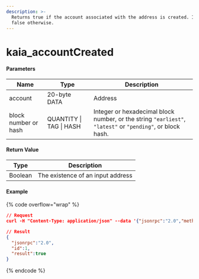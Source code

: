 ```yaml
---
description: >-
  Returns true if the account associated with the address is created. It returns
  false otherwise.
---
```


# kaia\_accountCreated

#### **Parameters**

| Name                 | Type                    | Description                                                                                                |
| -------------------- | ----------------------- | ---------------------------------------------------------------------------------------------------------- |
| account              | 20-byte DATA            | Address                                                                                                    |
| block number or hash | QUANTITY \| TAG \| HASH | Integer or hexadecimal block number, or the string `"earliest"`, `"latest"` or `"pending"`, or block hash. |

#### **Return Value**

| Type    | Description                       |
| ------- | --------------------------------- |
| Boolean | The existence of an input address |

#### Example

{% code overflow="wrap" %}
```json
// Request
curl -H "Content-Type: application/json" --data '{"jsonrpc":"2.0","method":"kaia_accountCreated","params":["0xa4f42d4d2a3a13874406435500950c9bf2d783db","latest"],"id":1}' http://klaytn.blockpi.network/v1/rpc/your-api-key

// Result
{
  "jsonrpc":"2.0",
  "id":1,
  "result":true
}
```
{% endcode %}
